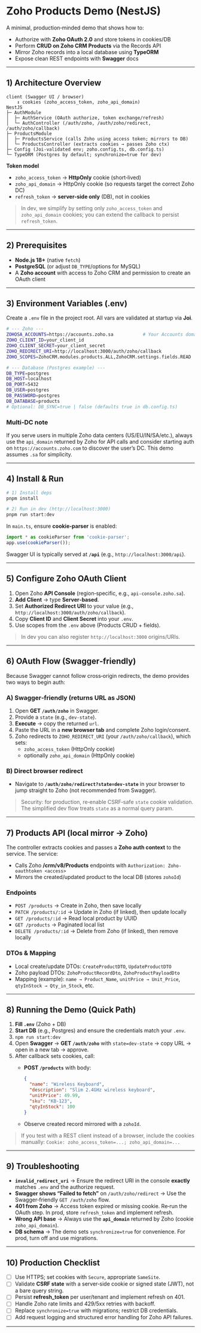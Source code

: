 # Zoho Products Demo (NestJS)

A minimal, production‑minded demo that shows how to:

- Authorize with **Zoho OAuth 2.0** and store tokens in cookies/DB
- Perform **CRUD on Zoho CRM Products** via the Records API
- Mirror Zoho records into a local database using **TypeORM**
- Expose clean REST endpoints with **Swagger** docs

---

## 1) Architecture Overview

```
client (Swagger UI / browser)
    ↕ cookies (zoho_access_token, zoho_api_domain)
NestJS
├─ AuthModule
│  ├─ AuthService (OAuth authorize, token exchange/refresh)
│  └─ AuthController (/auth/zoho, /auth/zoho/redirect, /auth/zoho/callback)
├─ ProductsModule
│  ├─ ProductsService (calls Zoho using access token; mirrors to DB)
│  └─ ProductsController (extracts cookies → passes Zoho ctx)
├─ Config (Joi-validated env; zoho.config.ts, db.config.ts)
└─ TypeORM (Postgres by default; synchronize=true for dev)
```

**Token model**

- `zoho_access_token` → **HttpOnly** cookie (short‑lived)
- `zoho_api_domain` → HttpOnly cookie (so requests target the correct Zoho DC)
- `refresh_token` → **server-side only** (DB), not in cookies

> In dev, we simplify by setting only `zoho_access_token` and `zoho_api_domain` cookies; you can extend the callback to persist `refresh_token`.

---

## 2) Prerequisites

- **Node.js 18+** (native `fetch`)
- **PostgreSQL** (or adjust `DB_TYPE`/options for MySQL)
- A **Zoho account** with access to Zoho CRM and permission to create an OAuth client

---

## 3) Environment Variables (.env)

Create a `.env` file in the project root. All vars are validated at startup via **Joi**.

```bash
# --- Zoho ---
ZOHOSA_ACCOUNTS=https://accounts.zoho.sa           # Your Accounts domain (KSA example)
ZOHO_CLIENT_ID=your_client_id
ZOHO_CLIENT_SECRET=your_client_secret
ZOHO_REDIRECT_URI=http://localhost:3000/auth/zoho/callback
ZOHO_SCOPES=ZohoCRM.modules.products.ALL,ZohoCRM.settings.fields.READ

# --- Database (Postgres example) ---
DB_TYPE=postgres
DB_HOST=localhost
DB_PORT=5432
DB_USER=postgres
DB_PASSWORD=postgres
DB_DATABASE=products
# Optional: DB_SYNC=true | false (defaults true in db.config.ts)
```

### Multi‑DC note

If you serve users in multiple Zoho data centers (US/EU/IN/SA/etc.), always use the `api_domain` returned by Zoho for API calls and consider starting auth on `https://accounts.zoho.com` to discover the user’s DC. This demo assumes `.sa` for simplicity.

---

## 4) Install & Run

```bash
# 1) Install deps
pnpm install

# 2) Run in dev (http://localhost:3000)
pnpm run start:dev
```

In `main.ts`, ensure **cookie‑parser** is enabled:

```ts
import * as cookieParser from 'cookie-parser';
app.use(cookieParser());
```

Swagger UI is typically served at **`/api`** (e.g., `http://localhost:3000/api`).

---

## 5) Configure Zoho OAuth Client

1. Open Zoho **API Console** (region‑specific, e.g., `api-console.zoho.sa`).
2. **Add Client** → type **Server‑based**.
3. Set **Authorized Redirect URI** to your value (e.g., `http://localhost:3000/auth/zoho/callback`).
4. Copy **Client ID** and **Client Secret** into your `.env`.
5. Use scopes from the `.env` above (Products CRUD + fields).

> In dev you can also register `http://localhost:3000` origins/URIs.

---

## 6) OAuth Flow (Swagger‑friendly)

Because Swagger cannot follow cross‑origin redirects, the demo provides two ways to begin auth:

### A) Swagger‑friendly (returns URL as JSON)

1. Open **GET `/auth/zoho`** in Swagger.
2. Provide a `state` (e.g., `dev-state`).
3. **Execute** → copy the returned `url`.
4. Paste the URL in a **new browser tab** and complete Zoho login/consent.
5. Zoho redirects to `ZOHO_REDIRECT_URI` (your `/auth/zoho/callback`), which sets:
   - `zoho_access_token` (HttpOnly cookie)
   - optionally `zoho_api_domain` (HttpOnly cookie)

### B) Direct browser redirect

- Navigate to **`/auth/zoho/redirect?state=dev-state`** in your browser to jump straight to Zoho (not recommended from Swagger).

> Security: for production, re‑enable CSRF‐safe `state` cookie validation. The simplified dev flow treats `state` as a normal query param.

---

## 7) Products API (local mirror → Zoho)

The controller extracts cookies and passes a **Zoho auth context** to the service. The service:

- Calls Zoho **/crm/v8/Products** endpoints with `Authorization: Zoho-oauthtoken <access>`
- Mirrors the created/updated product to the local DB (stores `zohoId`)

### Endpoints

- `POST /products` → Create in Zoho, then save locally
- `PATCH /products/:id` → Update in Zoho (if linked), then update locally
- `GET /products/:id` → Read local product by UUID
- `GET /products` → Paginated local list
- `DELETE /products/:id` → Delete from Zoho (if linked), then remove locally

### DTOs & Mapping

- Local create/update DTOs: `CreateProductDTO`, `UpdateProductDTO`
- Zoho payload DTOs: `ZohoProductRecordDto`, `ZohoProductPayloadDto`
- Mapping (example): `name → Product_Name`, `unitPrice → Unit_Price`, `qtyInStock → Qty_in_Stock`, etc.

---

## 8) Running the Demo (Quick Path)

1. **Fill `.env`** (Zoho + DB)
2. **Start DB** (e.g., Postgres) and ensure the credentials match your `.env`.
3. `npm run start:dev`
4. Open **Swagger** → **GET `/auth/zoho`** with `state=dev-state` → copy URL → open in a new tab → approve.
5. After callback sets cookies, call:
   - **POST `/products`** with body:

     ```json
     {
       "name": "Wireless Keyboard",
       "description": "Slim 2.4GHz wireless keyboard",
       "unitPrice": 49.99,
       "sku": "KB-123",
       "qtyInStock": 100
     }
     ```

   - Observe created record mirrored with a `zohoId`.

> If you test with a REST client instead of a browser, include the cookies manually:
> `Cookie: zoho_access_token=...; zoho_api_domain=...`

---

## 9) Troubleshooting

- **`invalid_redirect_uri`** → Ensure the redirect URI in the console **exactly** matches `.env` and the authorize request.
- **Swagger shows “Failed to fetch”** on `/auth/zoho/redirect` → Use the Swagger‑friendly `GET /auth/zoho` flow.
- **401 from Zoho** → Access token expired or missing cookie. Re‑run the OAuth step. In prod, store `refresh_token` and implement refresh.
- **Wrong API base** → Always use the **`api_domain`** returned by Zoho (cookie `zoho_api_domain`).
- **DB schema** → The demo sets `synchronize=true` for convenience. For prod, turn off and use migrations.

---

## 10) Production Checklist

- [ ] Use HTTPS; set cookies with `Secure`, appropriate `SameSite`.
- [ ] Validate **CSRF state** with a server‑side cookie or signed state (JWT), not a bare query string.
- [ ] Persist **refresh_token** per user/tenant and implement refresh on 401.
- [ ] Handle Zoho rate limits and 429/5xx retries with backoff.
- [ ] Replace `synchronize=true` with migrations; restrict DB credentials.
- [ ] Add request logging and structured error handling for Zoho API failures.

---
